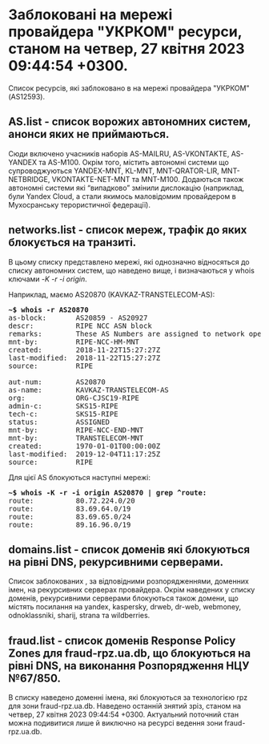# Заблоковані на мережі провайдера "УКРКОМ" ресурси, станом на четвер, 27 квітня 2023 09:44:54 +0300.
Список ресурсів, які заблоковано в на мережі провайдера "УКРКОМ" (AS12593).

## <b>AS.list</b> - список ворожих автономних систем, анонси яких не приймаються.

Сюди включено учасників наборів AS-MAILRU, AS-VKONTAKTE, AS-YANDEX та
AS-M100. Окрім того, містить автономні системи що супроводжуються
YANDEX-MNT, KL-MNT, MNT-QRATOR-LIR, MNT-NETBRIDGE, VKONTAKTE-NET-MNT та
MNT-M100. Додаються також автономні системи які “випадково” змінили
дислокацію (наприклад, були Yandex Cloud, а стали якимось маловідомим
провайдером в Мухосранську терористичної федерації).

## <b>networks.list</b> - cписок мереж, трафік до яких блокується на транзиті.

В цьому списку представлено мережі, які однозначно відносяться до списку
автономних систем, що наведено вище, і визначаються у whois ключами _-K
-r -i origin_.

Наприклад, маємо AS20870 (KAVKAZ-TRANSTELECOM-AS):

<pre><b>~$ whois -r AS20870</b>
as-block:       AS20859 - AS20927
descr:          RIPE NCC ASN block
remarks:        These AS Numbers are assigned to network operators in the RIPE NCC service region.
mnt-by:         RIPE-NCC-HM-MNT
created:        2018-11-22T15:27:27Z
last-modified:  2018-11-22T15:27:27Z
source:         RIPE

aut-num:        AS20870
as-name:        KAVKAZ-TRANSTELECOM-AS
org:            ORG-CJSC19-RIPE
admin-c:        SKS15-RIPE
tech-c:         SKS15-RIPE
status:         ASSIGNED
mnt-by:         RIPE-NCC-END-MNT
mnt-by:         TRANSTELECOM-MNT
created:        1970-01-01T00:00:00Z
last-modified:  2019-12-04T11:17:25Z
source:         RIPE</pre>

Для цієї AS блокуються наступні мережі:

<pre><b>~$ whois -K -r -i origin AS20870 | grep ^route:</b>
route:          80.72.224.0/20
route:          83.69.64.0/19
route:          83.69.65.0/24
route:          89.16.96.0/19</pre>



## <b>domains.list</b> - список доменів які блокуються на рівні DNS, рекурсивними серверами. 

Список заблокованих , за відповідними розпорядженнями, доменних імен, на
рекурсивних серверах провайдера. Окрім наведених у списку доменів, 
рекурсивними серверами блокуються також домени, що містять посилання на
yandex, kaspersky, drweb, dr-web, webmoney, odnoklassniki, sharij, strana
та wildberries.

## <b>fraud.list</b> - список доменів Response Policy Zones для fraud-rpz.ua.db, що блокуються на рівні DNS, на виконання Розпорядження НЦУ №67/850.

В списку наведено доменні імена, які блокуються за технологією rpz для
зони fraud-rpz.ua.db.
Наведено останній знятий зріз, станом на четвер, 27 квітня 2023 09:44:54 +0300.
Актуальний поточний стан можна подивитися лише й виключно на ресурсі
ведення зони fraud-rpz.ua.db.

